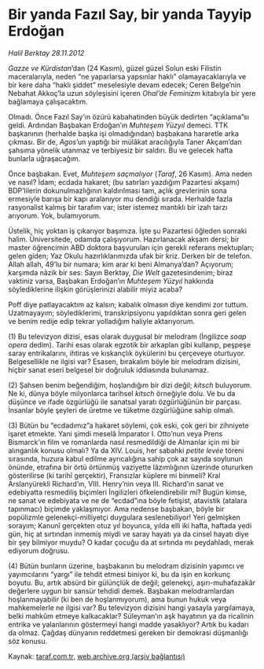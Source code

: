 # Bir yanda Fazıl Say, bir yanda Tayyip Erdoğan  

*Halil Berktay 28.11.2012*

<div class="yazi"><p><i>Gazze ve Kürdistan</i>’dan (24 Kasım), güzel güzel Solun eski Filistin maceralarıyla, neden “ne yaparlarsa yapsınlar haklı” olamayacaklarıyla ve bir kere daha “haklı şiddet” meselesiyle devam edecek; Ceren Belge’nin Nebahat Akkoç’la uzun söyleşisini içeren <i>Ohal’de Feminizm</i> kitabıyla bir yere bağlamaya çalışacaktım.</p>
<p>Olmadı. Önce Fazıl Say’ın özürü kabahatinden büyük dedirten “açıklama”sı geldi. Ardından Başbakan Erdoğan’ın <i>Muhteşem Yüzyıl</i> demeci. TTK başkanının (herhalde başka işi olmadığından) başbakana hararetle arka çıkması. Bir de, <i>Agos</i>’un yaptığı bir mülâkat aracılığıyla Taner Akçam’dan şahsıma yönelik utanmaz ve terbiyesiz bir saldırı. Bu ve gelecek hafta bunlarla uğraşacağım.</p>
<p>Önce başbakan. Evet, <i>Muhteşem saçmalıyor</i> (<i>Taraf</i>, 26 Kasım). Ama neden ve nasıl? İdam; ecdada hakaret; (bu satırları yazdığım Pazartesi akşamı) BDP’lilerin dokunulmazlığının kaldırılması   tam, açlık grevlerinin sona ermesiyle barışa bir kapı aralanıyor mu dendiği sırada. Herhalde fazla rasyonalist kalmış bir tarafım var; ister istemez mantıklı bir izah tarzı arıyorum. Yok, bulamıyorum.</p>
<p>Üstelik, hiç yoktan iş çıkarıyor başımıza. İşte şu Pazartesi öğleden sonraki halim. Üniversitede, odamda çalışıyorum. Hazırlanacak akşam dersi; bir master öğrencimin ABD doktora başvuruları için gerekli referans mektupları; gelen giden; Yaz Okulu hazırlıklarımızda ufak bir kriz. Derken bir de telefon. Allah allah, 49’lu bir numara; kim arar ki beni Almanya’dan? Açıyorum; karşımda nâzik bir ses: Sayın Berktay, <i>Die Welt</i> gazetesindenim; biraz vaktiniz varsa, Başbakan Erdoğan’ın <i>Muhteşem Yüzyıl</i> hakkında söylediklerine ilişkin görüşlerinizi alabilir miyiz acaba?</p>
<p>Poff diye patlayacaktım az kalsın; kabalık olmasın diye kendimi zor tuttum. Uzatmayayım; söylediklerimi, transkripsiyonu yapıldıktan sonra geri gelen ve benim redije edip tekrar yolladığım haliyle aktarıyorum.      </p>
<p>(1) Bu televizyon dizisi, esas olarak duygusal bir melodram (İngilizce <i>soap opera</i> dedim). Tarihi esas olarak egzotik bir arkaplan gibi kullanıp, peşpeşe saray entrikalarını, ihtiras ve kıskançlık öykülerini bu çerçeveye oturtuyor. Belgesellikle ne ilgisi var? Esasen, bırakalım böyle bir melodram dizisini, hiçbir sanat eseri belgesel bir doğruluk iddiasında bulunamaz.</p>
<p>(2) Şahsen benim beğendiğim, hoşlandığım bir dizi değil; <i>kitsch</i> buluyorum. Ne ki, dünya böyle milyonlarca tarihsel <i>kitsch</i> örneğiyle dolu. Ve bu da düşünce ve ifade özgürlüğü ile sanatsal yaratı özgürlüğünün bir parçası. İnsanlar böyle şeyleri de üretme ve tüketme özgürlüğüne sahip olmalı.</p>
<p>(3) Bütün bu “ecdadımız”a hakaret söylemi, çok eski, çok geri bir zihniyete işaret etmekte. Yani şimdi meselâ İmparator I. Otto’nun veya Prens Bismarck’ın film ve romanlarda nasıl resmedildiği de Almanlar için mi bir alınganlık konusu olmalı? Ya da XIV. Louis, her sabahki <i>petite levée</i> töreni sırasında, huzura kabul edilme ayrıcalığına sahip çok az sayıda soylunun önünde, etrafına bir örtü örtünmüş vaziyette lâzımlığının üzerinde otururken gösterilirse (ki tarihî gerçektir), Fransızlar küplere mi binmeli? Kral Arslanyürekli Richard’ın, VIII. Henry’nin veya III. Richard’ın sanat ve edebiyatta resmediliş biçimleri İngilizleri öfkelendirebilir mi? Bugün kimse, ne sanat ve edebiyata ve ne de “ecdad”ına böyle fetişist, atavistik (atalara tapınmacı) biçimde yaklaşmıyor. Ama nedense başbakan, böyle bir popülizmle gelenekçi-milliyetçi duygulara seslenebiliyor! Yeri gelmişken sorayım; Kanunî gerçekten otuz yıl boyunca, yılda elli iki hafta, haftada yedi gün, hiç at sırtından inmemiş miydi ve saray hayatı ya da cinsel hayatı diye bir şey bilmiyor muydu? O kadar çocuğu da at sırtında mı peydahladı, merak ediyorum doğrusu.</p>
<p>(4) Bütün bunların üzerine, başbakanın bu melodram dizisinin yapımcı ve yayımcılarını “yargı” ile tehdit etmesi biniyor ki, bu da işin en korkunç boyutu. Bu, artık absürd bir gülünçlük de değil; gelenekçi, aşırı-muhafazakâr değerlere uygun bir sansür tehdidi demek. Başbakan melodramlardan hoşlanmayabilir (ki ben de hoşlanmıyorum), ama bunun hukuk veya mahkemelerle ne ilgisi var? Bu televizyon dizisini hangi yasayla yargılamaya, belki mahkûm etmeye kalkacaklar? Süleyman’ın aşk hayatının ya da ricalinin entrika ve yalanlarının göstermeyi hangi madde yasaklıyor? Artık bu kadarı da olmaz. Çağdaş dünyanın reddetmesi gereken bir demokrasi düşmanlığı söz konusu. </p>
</div>

Kaynak: [taraf.com.tr](http://www.taraf.com.tr/halil-berktay/makale-bir-yanda-fazil-say-bir-yanda-tayyip-erdogan.htm), [web.archive.org (arşiv bağlantısı)](http://web.archive.org/web/20131022034445/http://www.taraf.com.tr/halil-berktay/makale-bir-yanda-fazil-say-bir-yanda-tayyip-erdogan.htm)
